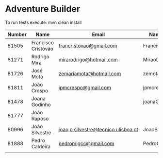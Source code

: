# Adventure Builder

To run tests execute: mvn clean install

|   Number   |          Name           |            Email        |   Name GitHUb      | Module(s) |
| ---------- | ----------------------- | ----------------------- | ------------------ | --------- |
|   81505    |   Francisco Cristóvão   | francristovao@gmail.com | FranciscoCristovao | Activity  |
|   81271    |   Rodrigo Mira          | mirarodrigo@hotmail.com | MiraoDaSilva       | Activity  |
|   81726    |   José Mota             | zemariamota@hotmail.com | zemota1            | Bank      |
|   81811    |   João Crespo           | jpmcrespo@gmail.com     | jpmcrespo          | Hotel/Broker|
|   81478    |   Joana Godinho         |                         | joanaGodinho       | Hotel/Broker|
|   81777    |   João Raposo           |                         |                    | Hotel/Broker|
|   80996    |   João Silvestre        | joao.p.silvestre@tecnico.ulisboa.pt|JoaoSilvestre95|Bank   |
|   81888    |   Pedro Caldeira        | pedromigcc@gmail.com    | PedroCaldeira      | Bank      |
|            |                         |                         |                    |           |
